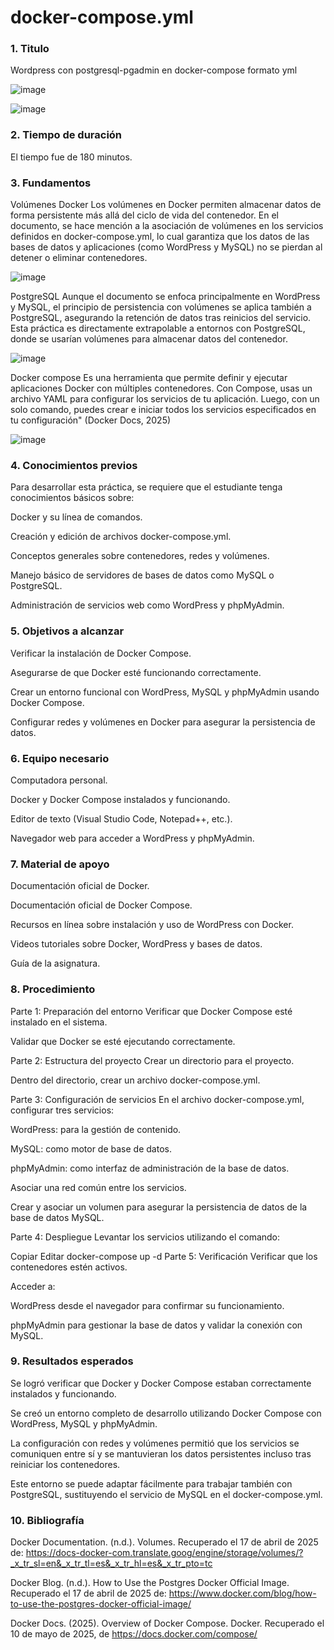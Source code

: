 # docker-compose.yml
### 1. Titulo
Wordpress con postgresql-pgadmin  en docker-compose formato yml

![image](https://github.com/user-attachments/assets/a63ec5fa-30fb-4522-b874-1d1a3162db1a)

![image](https://github.com/user-attachments/assets/4d5dc3e1-8561-41e4-8169-d62e17598d23)


### 2. Tiempo de duración
El tiempo fue de 180 minutos.

### 3. Fundamentos
Volúmenes Docker
Los volúmenes en Docker permiten almacenar datos de forma persistente más allá del ciclo de vida del contenedor. En el documento, se hace mención a la asociación de volúmenes en los servicios definidos en docker-compose.yml, lo cual garantiza que los datos de las bases de datos y aplicaciones (como WordPress y MySQL) no se pierdan al detener o eliminar contenedores.

![image](https://github.com/user-attachments/assets/af3eaa24-1c30-467d-8c63-839780a46e1f)


PostgreSQL
Aunque el documento se enfoca principalmente en WordPress y MySQL, el principio de persistencia con volúmenes se aplica también a PostgreSQL, asegurando la retención de datos tras reinicios del servicio. Esta práctica es directamente extrapolable a entornos con PostgreSQL, donde se usarían volúmenes para almacenar datos del contenedor.

![image](https://github.com/user-attachments/assets/c78b927d-b3fb-4320-85e9-fc9448826b39)


Docker compose
Es una herramienta que permite definir y ejecutar aplicaciones Docker con múltiples contenedores. Con Compose, usas un archivo YAML para configurar los servicios de tu aplicación. Luego, con un solo comando, puedes crear e iniciar todos los servicios especificados en tu configuración" (Docker Docs, 2025)

![image](https://github.com/user-attachments/assets/de73263c-b359-4e3f-b53a-36b2014b547b)


### 4. Conocimientos previos
Para desarrollar esta práctica, se requiere que el estudiante tenga conocimientos básicos sobre:

Docker y su línea de comandos.

Creación y edición de archivos docker-compose.yml.

Conceptos generales sobre contenedores, redes y volúmenes.

Manejo básico de servidores de bases de datos como MySQL o PostgreSQL.

Administración de servicios web como WordPress y phpMyAdmin.

### 5. Objetivos a alcanzar
Verificar la instalación de Docker Compose.

Asegurarse de que Docker esté funcionando correctamente.

Crear un entorno funcional con WordPress, MySQL y phpMyAdmin usando Docker Compose.

Configurar redes y volúmenes en Docker para asegurar la persistencia de datos.

### 6. Equipo necesario
Computadora personal.

Docker y Docker Compose instalados y funcionando.

Editor de texto (Visual Studio Code, Notepad++, etc.).

Navegador web para acceder a WordPress y phpMyAdmin.

### 7. Material de apoyo
Documentación oficial de Docker.

Documentación oficial de Docker Compose.

Recursos en línea sobre instalación y uso de WordPress con Docker.

Videos tutoriales sobre Docker, WordPress y bases de datos.

Guía de la asignatura.

### 8. Procedimiento
Parte 1: Preparación del entorno
Verificar que Docker Compose esté instalado en el sistema.

Validar que Docker se esté ejecutando correctamente.

Parte 2: Estructura del proyecto
Crear un directorio para el proyecto.

Dentro del directorio, crear un archivo docker-compose.yml.

Parte 3: Configuración de servicios
En el archivo docker-compose.yml, configurar tres servicios:

WordPress: para la gestión de contenido.

MySQL: como motor de base de datos.

phpMyAdmin: como interfaz de administración de la base de datos.

Asociar una red común entre los servicios.

Crear y asociar un volumen para asegurar la persistencia de datos de la base de datos MySQL.

Parte 4: Despliegue
Levantar los servicios utilizando el comando:

Copiar
Editar
docker-compose up -d
Parte 5: Verificación
Verificar que los contenedores estén activos.

Acceder a:

WordPress desde el navegador para confirmar su funcionamiento.

phpMyAdmin para gestionar la base de datos y validar la conexión con MySQL.

### 9. Resultados esperados
Se logró verificar que Docker y Docker Compose estaban correctamente instalados y funcionando.

Se creó un entorno completo de desarrollo utilizando Docker Compose con WordPress, MySQL y phpMyAdmin.

La configuración con redes y volúmenes permitió que los servicios se comuniquen entre sí y se mantuvieran los datos persistentes incluso tras reiniciar los contenedores.

Este entorno se puede adaptar fácilmente para trabajar también con PostgreSQL, sustituyendo el servicio de MySQL en el docker-compose.yml.

### 10. Bibliografía
Docker Documentation. (n.d.). Volumes. Recuperado el 17 de abril de 2025 de: https://docs-docker-com.translate.goog/engine/storage/volumes/?_x_tr_sl=en&_x_tr_tl=es&_x_tr_hl=es&_x_tr_pto=tc

Docker Blog. (n.d.). How to Use the Postgres Docker Official Image. Recuperado el 17 de abril de 2025 de: https://www.docker.com/blog/how-to-use-the-postgres-docker-official-image/

Docker Docs. (2025). Overview of Docker Compose. Docker. Recuperado el 10 de mayo de 2025, de https://docs.docker.com/compose/

